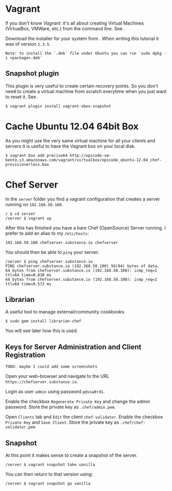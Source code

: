# Vagrant

If you don't know *Vagrant*: it's all about creating Virtual Machines (VirtualBox, VMWare, etc.) from the command line.
See [](http://www.vagrantup.com/).


Download the installer for your system from [](http://downloads.vagrantup.com).
When writing this tutorial it was of version `1.3.5`.

    Note: to install the `.deb` file under Ubuntu you can run `sudo dpkg -i <package>.deb`

## Snapshot plugin

This plugin is very useful to create certain recovery points. So you don't need to create a virtual machine from scratch
everytime when you just want to reset it. See [](https://github.com/dergachev/vagrant-vbox-snapshot).

```
$ vagrant plugin install vagrant-vbox-snapshot
```

# Cache Ubuntu 12.04 64bit Box

As you might use the very same virtual machine for all your clients and servers
it is useful to have the Vagrant box on your local disk.

```
$ vagrant box add precise64 http://opscode-vm-bento.s3.amazonaws.com/vagrant/virtualbox/opscode_ubuntu-12.04_chef-provisionerless.box
```

# Chef Server

In the `server` folder you find a vagrant configuration that creates a server running on `192.168.50.100`.

```
/ $ cd server
/server $ vagrant up
```

After this has finished you have a bare Chef (OpenSource) Server running.
I prefer to add an alias to my `/etc/hosts`:

```
192.168.50.100 chefserver.substance.io chefserver
```

You should then be able to `ping` your server:

```
/server $ ping chefserver.substance.io
PING chefserver.substance.io (192.168.50.100) 56(84) bytes of data.
64 bytes from chefserver.substance.io (192.168.50.100): icmp_req=1 ttl=64 time=0.830 ms
64 bytes from chefserver.substance.io (192.168.50.100): icmp_req=2 ttl=64 time=0.573 ms
```

## Librarian

A useful tool to manage external/community cookbooks:

```
$ sudo gem install librarian-chef
```

You will see later how this is used.


## Keys for Server Administration and Client Registration

    TODO: maybe I could add some screenshots

Open your web-browser and navigate to the URL `https://chefserver.substance.io`.

Login as user `admin` using password `p@ssw0rd1`.

Enable the checkbox `Regenerate Private Key` and change the admin password.
Store the private key as `.chef/admin.pem`.

Open `Clients` tab and `Edit` the client `chef-validator`.
Enable the checkbox `Private Key` and `Save Client`.
Store the private key as `.chef/chef-validator.pem`

## Snapshot

At this point it makes sense to create a snapshot of the server.

```
/server $ vagrant snapshot take vanilla
```

You can then return to that version using:

```
/server $ vagrant snapshot go vanilla
```
